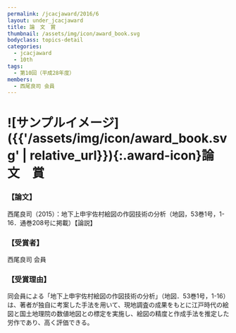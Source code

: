 ```yaml
---
permalink: /jcacjaward/2016/6
layout: under_jcacjaward
title: 論　文　賞
thumbnail: /assets/img/icon/award_book.svg
bodyclass: topics-detail
categories:
  - jcacjaward
  - 10th
tags:
  - 第10回（平成28年度）
members:
  - 西尾良司 会員
---
```


# ![サンプルイメージ]({{'/assets/img/icon/award_book.svg' | relative_url}}){:.award-icon}論　文　賞

### 【論文】

西尾良司（2015）：地下上申宇佐村絵図の作図技術の分析（地図，53巻1号，1-16．通巻208号に掲載）【論説】

### 【受賞者】

西尾良司 会員

### 【受賞理由】

同会員による「地下上申宇佐村絵図の作図技術の分析」（地図．53巻1号，1-16）は、著者が独自に考案した手法を用いて、現地調査の成果をもとに江戸時代の絵図と国土地理院の数値地図との標定を実施し、絵図の精度と作成手法を推定した労作であり、高く評価できる。
